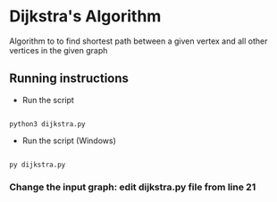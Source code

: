 # Dijkstra's Algorithm

Algorithm to to find shortest path between a given vertex and all other vertices in the given graph

## Running instructions

- Run the script

```

python3 dijkstra.py

```

- Run the script (Windows)

```

py dijkstra.py

```

### Change the input graph: edit dijkstra.py file from line 21
